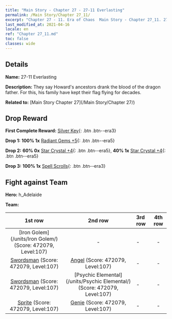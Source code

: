 ```yaml
---
title: "Main Story - Chapter 27 - 27-11 Everlasting"
permalink: /Main Story/Chapter 27_11/
excerpt: "Chapter 27 - 11. Era of Chaos  Main Story - Chapter 27_11. 27-11 Everlasting"
last_modified_at: 2021-04-16
locale: en
ref: "Chapter 27_11.md"
toc: false
classes: wide
---
```


## Details

 **Name:** 27-11 Everlasting

 **Description:** They say Howard's ancestors drank the blood of the dragon father. For this, his family have kept their flag flying for decades.

 **Related to:** [Main Story Chapter 27](/Main Story/Chapter 27/)

## Drop Reward

 **First Complete Reward:** [Silver Key](/Items/con_693/){: .btn .btn--era3}

 **Drop 1:** **100% 1x** [Radiant Gems +5](/Items/mat_100/){: .btn .btn--era5}

 **Drop 2:** **60% 0x** [Star Crystal +4](/Items/mat_94/){: .btn .btn--era5}, **40% 1x** [Star Crystal +4](/Items/mat_94/){: .btn .btn--era5}

 **Drop 3:** **100% 1x** [Spell Scrolls](/Items/con_694/){: .btn .btn--era3}


## Fight against Team
 **Hero:** h_Adelaide

 **Team:**


  | 1st row | 2nd row | 3rd row | 4th row |
  |:----:|:----:|:----|:----:|
  | [Iron Golem](/units/Iron Golem/) (Score: 472079, Level:107)  | - | - | - |
  | [Swordsman](/units/Swordsman/) (Score: 472079, Level:107)  | [Angel](/units/Angel/) (Score: 472079, Level:107)  | - | - |
  | [Swordsman](/units/Swordsman/) (Score: 472079, Level:107)  | [Psychic Elemental](/units/Psychic Elemental/) (Score: 472079, Level:107)  | - | - |
  | [Sprite](/units/Sprite/) (Score: 472079, Level:107)  | [Genie](/units/Genie/) (Score: 472079, Level:107)  | - | - |


